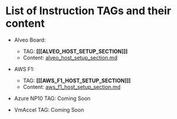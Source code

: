# List of Instruction TAGs and their content

+ Alveo Board:
  + TAG: **[[[ALVEO_HOST_SETUP_SECTION]]]**
  + Content: [alveo_host_setup_section.md](alveo_host_setup_section.md)

+ AWS F1:
  + TAG: **[[[AWS_F1_HOST_SETUP_SECTION]]]**
  + Content: [aws_f1_host_setup_section.md](aws_f1_host_setup_section.md)

+ Azure NP10 TAG: Coming Soon

+ VmAccel TAG: Coming Soon
